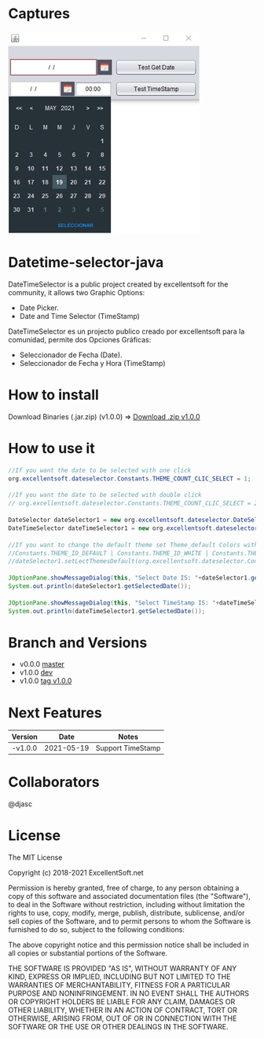 # Captures
  ![Capture 1](https://github.com/excellentsoft-org/datetime-selector-java/blob/master/blob/capture1.jpg?raw=true)


# Datetime-selector-java
DateTimeSelector is a public project created by excellentsoft for the community, it allows two Graphic Options: 
- Date Picker. 
- Date and Time Selector (TimeStamp)

DateTimeSelector es un projecto publico creado por excellentsoft para la comunidad, permite dos Opciones Gráficas: 
- Seleccionador de Fecha (Date).
- Seleccionador de Fecha y Hora (TimeStamp)


# How to install
  
  Download Binaries (.jar.zip) (v1.0.0) => [Download .zip v1.0.0](https://github.com/excellentsoft-org/datetime-selector-java/blob/master/dist/org.excellentsoft.dateselector.zip?raw=true)

# How to use it

 ```Java
 //If you want the date to be selected with one click 
org.excellentsoft.dateselector.Constants.THEME_COUNT_CLIC_SELECT = 1;
 
 //If you want the date to be selected with double click 
 // org.excellentsoft.dateselector.Constants.THEME_COUNT_CLIC_SELECT = 2;
 
 DateSelector dateSelector1 = new org.excellentsoft.dateselector.DateSelector();
 DateTimeSelector dateTimeSelector1 = new org.excellentsoft.dateselector.DateTimeSelector();
 
 //If you want to change the default theme set Theme_default Colors with A constant
 //Constants.THEME_ID_DEFAULT | Constants.THEME_ID_WHITE | Constants.THEME_ID_RED | Constants.THEME_ID_BLUE
 //dateSelector1.setLectThemesDefault(org.excellentsoft.dateselector.Constants.THEME_NAME)
 
 JOptionPane.showMessageDialog(this, "Select Date IS: "+dateSelector1.getSelectDate());
 System.out.println(dateSelector1.getSelectedDate());
 
 JOptionPane.showMessageDialog(this, "Select TimeStamp IS: "+dateTimeSelector1.getSelectDate());
 System.out.println(dateTimeSelector1.getSelectedDate());
 
```

# Branch and Versions
  - v0.0.0 [master](https://github.com/excellentsoft-org/datetime-selector-java/blob/master)
  - v1.0.0 [dev](https://github.com/excellentsoft-org/datetime-selector-java/blob/dev)
  - v1.0.0 [tag v1.0.0](https://github.com/excellentsoft-org/datetime-selector-java/blob/v1.0.0)

# Next Features 
Version |    Date    | Notes
------- | ---------- | -------
-v1.0.0 | 2021-05-19 | Support TimeStamp

# Collaborators
 @djasc
 
# License

 The MIT License
 
 Copyright (c) 2018-2021 ExcellentSoft.net
 
  Permission is hereby granted, free of charge, to any person obtaining a copy
  of this software and associated documentation files (the "Software"), to deal
  in the Software without restriction, including without limitation the rights
  to use, copy, modify, merge, publish, distribute, sublicense, and/or sell
  copies of the Software, and to permit persons to whom the Software is
  furnished to do so, subject to the following conditions:
 
  The above copyright notice and this permission notice shall be included in
  all copies or substantial portions of the Software.
 
  THE SOFTWARE IS PROVIDED "AS IS", WITHOUT WARRANTY OF ANY KIND, EXPRESS OR
 IMPLIED, INCLUDING BUT NOT LIMITED TO THE WARRANTIES OF MERCHANTABILITY,
  FITNESS FOR A PARTICULAR PURPOSE AND NONINFRINGEMENT. IN NO EVENT SHALL THE
  AUTHORS OR COPYRIGHT HOLDERS BE LIABLE FOR ANY CLAIM, DAMAGES OR OTHER
  LIABILITY, WHETHER IN AN ACTION OF CONTRACT, TORT OR OTHERWISE, ARISING FROM,
  OUT OF OR IN CONNECTION WITH THE SOFTWARE OR THE USE OR OTHER DEALINGS IN
 THE SOFTWARE.


 

